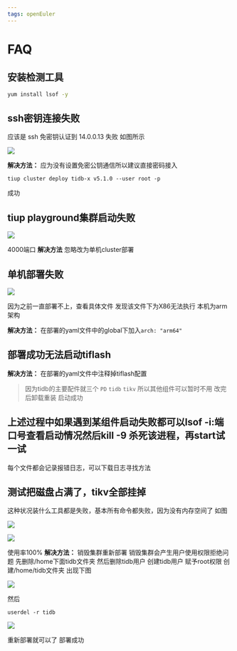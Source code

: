 ```yaml
---
tags: openEuler
---
```

# FAQ
## 安装检测工具
```bash
yum install lsof -y
```
## ssh密钥连接失败
应该是 ssh 免密钥认证到 14.0.0.13 失败
如图所示 

![](https://i.loli.net/2021/07/06/dlT4KruHESVR7eN.png)

**解决方法：**
应为没有设置免密公钥通信所以建议直接密码接入
```
tiup cluster deploy tidb-x v5.1.0 --user root -p
```
成功
## tiup playground集群启动失败

![](https://i.loli.net/2021/07/08/2osJhVgZxT6ScDy.png)

4000端口
**解决方法**
忽略改为单机cluster部署

## 单机部署失败

![](https://i.loli.net/2021/07/09/eriIbkXT4sLZBAo.png)

因为之前一直部署不上，查看具体文件
发现该文件下为X86无法执行
本机为arm架构

**解决方法：**
在部署的yaml文件中的global下加入`arch: "arm64"`
## 部署成功无法启动tiflash

**解决方法：**
在部署的yaml文件中注释掉tiflash配置
>因为tidb的主要配件就三个 `PD` `tidb` `tikv` 所以其他组件可以暂时不用
改完后卸载重装
启动成功

## 上述过程中如果遇到某组件启动失败都可以lsof -i:端口号查看启动情况然后kill -9 杀死该进程，再start试一试

每个文件都会记录报错日志，可以下载日志寻找方法

## 测试把磁盘占满了，tikv全部挂掉
这种状况装什么工具都是失败，基本所有命令都失败，因为没有内存空间了
如图

![](https://i.loli.net/2021/07/14/BA6uDE5nhg7jimL.png)

![](https://i.loli.net/2021/07/14/vlchjPZux5bLNMq.png)

使用率100%
**解决方法：**
销毁集群重新部署
销毁集群会产生用户使用权限拒绝问题
先删除/home下面tidb文件夹
然后删除tidb用户
创建tidb用户
赋予root权限
创建/home/tidb文件夹
出现下图

![](https://i.loli.net/2021/07/12/uSw27GOJRTngLHi.png)

然后
```
userdel -r tidb
```

![](https://i.loli.net/2021/07/14/jEAwcDrvq8IxQV6.png)

重新部署就可以了
部署成功